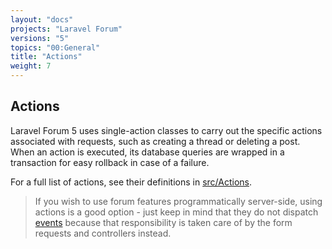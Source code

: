 ```yaml
---
layout: "docs"
projects: "Laravel Forum"
versions: "5"
topics: "00:General"
title: "Actions"
weight: 7
---
```


## Actions

Laravel Forum 5 uses single-action classes to carry out the specific actions associated with requests, such as creating a thread or deleting a post. When an action is executed, its database queries are wrapped in a transaction for easy rollback in case of a failure.

For a full list of actions, see their definitions in [src/Actions](https://github.com/Team-Tea-Time/laravel-forum/tree/5.0/src/Actions).

> If you wish to use forum features programmatically server-side, using actions is a good option - just keep in mind that they do not dispatch [events](/docs/laravel-forum/5/web/events/) because that responsibility is taken care of by the form requests and controllers instead.
